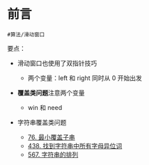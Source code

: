 
# 前言

`#算法/滑动窗口` 


要点：
- 滑动窗口也使用了双指针技巧
	- 两个变量：left 和  right 同时从 0 开始出发
- **覆盖类问题**注意两个变量
	- win 和 need



- 字符串覆盖类问题
	- [76. 最小覆盖子串](/post/ky5gUj8l.html)
	- [438.  找到字符串中所有字母异位词](/post/kTZtbP13.html)
	- [567. 字符串的排列](/post/f7PCoCB8.html)


